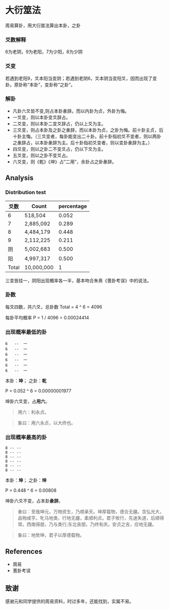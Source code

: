 # 大衍筮法

周易算卦，用大衍筮法算出本卦，之卦

### 爻数解释
6为老阴，9为老阳，7为少阳，8为少阴

### 爻变
若遇到老阳9，爻本阳当变阴；若遇到老阴6，爻本阴当变阳爻，因而出现了变卦。原卦称“本卦”，变卦称“之卦”。

### 解卦
- 凡卦六爻皆不变,则占本卦彖辞。而以内卦为贞，外卦为悔。
- 一爻变，则以本卦变爻辞占。
- 二爻变，则以本卦二变爻辞占，仍以上爻为主。
- 三爻变，则占本卦及之卦之彖辞，而以本卦为贞，之卦为悔。前十卦主贞，后十卦主悔。（三爻变者，每卦能变出二十卦。前十卦指初爻不变者，则以两卦之彖辞占，以本卦彖辞为主。后十卦指初爻变者，则以变卦彖辞为主。）
- 四爻变，则以之卦二不变爻占，仍以下爻为主。
- 五爻变，则以之卦不变爻占。
- 六爻变，则《乾》《坤》占“二用”，余卦占之卦彖辞。

## Analysis
### Distribution test
|爻数|Count|percentage|
|-|-|-|
|6| 518,504|0.052|
|7|2,885,092|0.289|
|8|4,484,179|0.448|
|9|2,112,225|0.211|
|阴|5,002,683|0.500|
|阳|4,997,317|0.500|
|Total|10,000,000|1|

三变皆挂一，阴阳出现概率各一半，基本吻合朱熹《蓍卦考误》中的说法。

### 卦数
每爻四数，共六爻，总卦数 Total = 4 ^ 6  = 4096

每卦平均概率 P = 1 / 4096 = 0.00024414

### 出现概率最低的卦

```
6   --  一
6   --  一
6   --  一
6   --  一
6   --  一
6   --  一
```
本卦：**坤**； 之卦：**乾**


P = 0.052 ^ 6 = 0.00000001977


坤卦六爻变，占**用六**。

> 用六：利永贞。

> 象曰：用六永贞，以大终也。

### 出现概率最高的卦

```
8 -- --
8 -- --
8 -- --
8 -- --
8 -- --
8 -- --
```
本卦：**坤**； 之卦：**坤**


P = 0.448 ^ 6 = 0.00808

坤卦六爻不变，占本卦**彖辞**。

> 彖曰：至哉坤元，万物资生，乃顺承天。坤厚载物，德合无疆。含弘光大，品物咸亨。牝马地类，行地无疆，柔顺利贞。君子攸行，先迷失道，后顺得常。西南得朋，乃与类行;东北丧朋，乃终有庆。安贞之吉，应地无疆。

> 象曰：地势坤，君子以厚德载物。

## References
- 周易
- 蓍卦考误

## 致谢
感谢元和同学提供的周易资料，时过多年，还能找到，实属不易。
